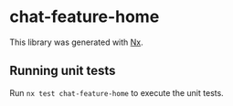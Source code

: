 # chat-feature-home

This library was generated with [Nx](https://nx.dev).

## Running unit tests

Run `nx test chat-feature-home` to execute the unit tests.
